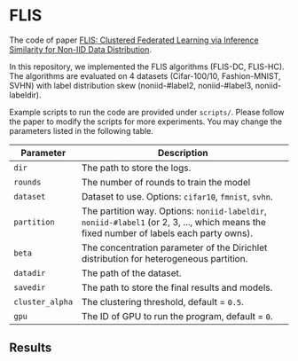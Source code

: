 # FLIS

The code of paper [FLIS: Clustered Federated Learning via Inference Similarity for Non-IID Data Distribution](https://arxiv.org/abs/2208.09754).

In this repository, we implemented the FLIS algorithms (FLIS-DC, FLIS-HC). The algorithms are evaluated on 4 datasets (Cifar-100/10, Fashion-MNIST, SVHN) with label distribution skew (noniid-#label2, noniid-#label3, noniid-labeldir).

Example scripts to run the code are provided under `scripts/`. Please follow the paper to modify the scripts for more experiments. You may change the parameters listed in the following table.


| Parameter                      | Description                                 |
| ----------------------------- | ---------------------------------------- |
| `dir` | The path to store the logs. |
| `rounds` | The number of rounds to train the model |
| `dataset`      | Dataset to use. Options: `cifar10`, `fmnist`, `svhn`. |
| `partition`    | The partition way. Options: `noniid-labeldir`, `noniid-#label1` (or 2, 3, ..., which means the fixed number of labels each party owns). |
| `beta` | The concentration parameter of the Dirichlet distribution for heterogeneous partition. |
| `datadir` | The path of the dataset. |
| `savedir` | The path to store the final results and models. |
| `cluster_alpha` | The clustering threshold, default = `0.5`. |
| `gpu` | The ID of GPU to run the program, default = `0`. |


## Results

<!---
{% comment %} 
### Partition: `non-iid-#label2`
| Algorithm      | FMNIST | CIFAR-10 | SVHN   |
| ---            | ---    | ---      | ---    |
| `FedIS-HT`     | 97.96% | 91.47%   | 95.63% |
| `FedIS-AHC`    | 97.41% | 84.06%   | 93.57% |


### Partition: `non-iid-#label3`
| Algorithm      | FMNIST | CIFAR-10 | SVHN   |
| ---            | ---    | ---      | ---    |
| `FedIS-HT`     | 96.03% | 84.36%   | 93.30% |
| `FedIS-AHC`    | 94.48% | 75.60%   | 90.36% |


### Partition: `non-iid-labeldir(beta=0.1)`
| Algorithm      | FMNIST | CIFAR-10 | SVHN   |
| ---            | ---    | ---      | ---    |
| `FedIS-HT`     | 86.89% | 62.96%   | 82.02% |
| `FedIS-AHC`    | 79.63% | 54.11%   | 66.89% |
{% endcomment %}
-->
